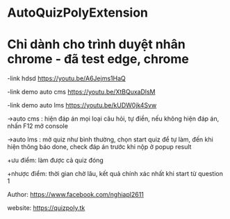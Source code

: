 # AutoQuizPolyExtension

# Chỉ dành cho trình duyệt nhân chrome - đã test edge, chrome

-link hdsd https://youtu.be/A6Jejms1HaQ

-link demo auto cms https://youtu.be/XtBQuxaDlsM

-link demo auto lms https://youtu.be/kUDW0jk4Svw

->auto cms : hiện đáp án mọi loại câu hỏi, tự điền, nếu không hiện đáp án, nhấn F12 mở console

->auto lms : mở quiz như bình thường, chọn start quiz để tự làm, đến khi hiện thông báo done, check đáp án trước khi nộp ở popup result

  +ưu điểm: làm được cả quiz đóng
  
  +nhược điểm: thời gian chờ lâu, kết quả chính xác nhất khi start từ question 1
  
  Author: https://www.facebook.com/nghiapl2611
  
  website: https://quizpoly.tk
  
